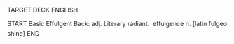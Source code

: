 TARGET DECK
ENGLISH

START
Basic
Effulgent
Back: adj. Literary radiant.  effulgence n. [latin fulgeo shine]
END
